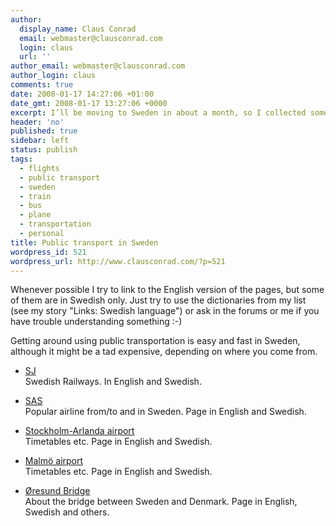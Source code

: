 ```yaml
---
author:
  display_name: Claus Conrad
  email: webmaster@clausconrad.com
  login: claus
  url: ''
author_email: webmaster@clausconrad.com
author_login: claus
comments: true
date: 2008-01-17 14:27:06 +01:00
date_gmt: 2008-01-17 13:27:06 +0000
excerpt: I’ll be moving to Sweden in about a month, so I collected some links about public transport there. I hope there is something of interest to you, whether you are thinking of moving to Sweden or just need some help for your vacation!
header: 'no'
published: true
sidebar: left
status: publish
tags:
  - flights
  - public transport
  - sweden
  - train
  - bus
  - plane
  - transportation
  - personal
title: Public transport in Sweden
wordpress_id: 521
wordpress_url: http://www.clausconrad.com/?p=521
---
```

Whenever possible I try to link to the English version of the pages, but some of them are in Swedish only. Just try to use the dictionaries from my list (see my story "Links: Swedish language") or ask in the forums or me if you have trouble understanding something :-)

Getting around using public transportation is easy and fast in Sweden, although it might be a tad expensive, depending on where you come from.

*   [SJ](https://www.sj.se/en/home.html#/)  
    Swedish Railways. In English and Swedish.

*   [SAS](https://www.sas.se/)  
    Popular airline from/to and in Sweden. Page in English and Swedish.

*   [Stockholm-Arlanda airport](https://www.swedavia.com/arlanda/)  
    Timetables etc. Page in English and Swedish.

*   [Malmö airport](https://www.swedavia.com/malmo/)  
    Timetables etc. Page in English and Swedish.

*   [Øresund Bridge](https://www.oresundsbron.com/en/start)  
    About the bridge between Sweden and Denmark. Page in English, Swedish and others.

